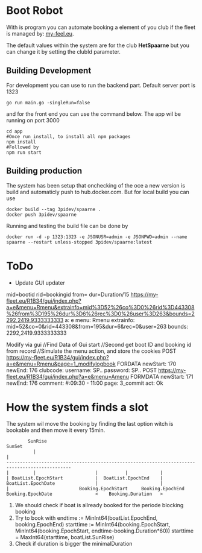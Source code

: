 # Boot Robot
With is program you can automate booking a element of you club if the fleet is managed by: [my-feel.eu](https://my-fleet.eu/).

The default values within the system are for the club **HetSpaarne** but you can change it by setting the clubId parameter.
 
## Building Development

For development you can use to run the backend part. Default server port is 1323
```
go run main.go -singleRun=false
```
and for the front end you can use the command below. The app wil be running on port 3000
```
cd app
#Once run install, to install all npm packages
npm install
#Followed by
npm run start
``` 

## Building production

The system has been setup that onchecking of the oce a new version is build and automaticly push to hub.docker.com. But for local build you can use

```
docker build --tag 3pidev/spaarne .
docker push 3pidev/spaarne
```

Running and testing the build file can be done by
```
docker run -d -p 1323:1323 -e JSONUSR=admin -e JSONPWD=admin --name spaarne --restart unless-stopped 3pidev/spaarne:latest
```


# ToDo
* Update GUI updater

mid=bootid
rid=bookingid
from=
dur=Duration/15
https://my-fleet.eu/R1B34/gui/index.php?a=e&menu=Rmenu&extrainfo=mid%3D52%26co%3D0%26rid%3D443308%26from%3D195%26dur%3D6%26rec%3D0%26user%3D263&bounds=2292,2419.9333333333
a: e
menu: Rmenu
extrainfo: mid=52&co=0&rid=443308&from=195&dur=6&rec=0&user=263
bounds: 2292,2419.9333333333

Modify via gui
//Find Data of Gui start
//Second get boot ID and booking id from record
//Simulate the menu action, and store the cookies
POST https://my-fleet.eu/R1B34/gui/index.php?a=e&menu=Rmenu&page=1_modifylogbook
FORDATA
newStart: 170
newEnd: 176
clubcode: 
username: SP..
password: SP..
POST https://my-fleet.eu/R1B34/gui/index.php?a=e&menu=Amenu
FORMDATA
newStart: 171
newEnd: 176
comment: #:09:30 - 11:00
page: 3_commit
act: Ok


# How the system finds a slot
The system wil move the booking by finding the last option witch is bookable and then move it every 15min.

```
        SunRise                                                           SunSet
          |                                                                 |
----------------------------------------------------------------------------------------------
|         |                      |          |            | 
| BoatList.EpochStart            |  BoatList.EpochEnd    |
BoatList.EpochDate               |                       |
|                          Booking.EpochStart     Booking.EpochEnd        
Booking.EpochDate                <    Booking.Duration   >
```

1. We should check if boat is allready booked for the periode blocking booking
2. Try to book with 	endtime := MinInt64(boatList.EpochEnd, booking.EpochEnd)
	starttime := MinInt64(booking.EpochStart, MinInt64(booking.EpochStart, endtime-booking.Duration*60))
	starttime = MaxInt64(starttime, boatList.SunRise)
3. Check if duration is bigger the minimalDuration